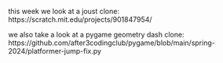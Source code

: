 <p>this week we look at a joust clone: https://scratch.mit.edu/projects/901847954/</p>
<p>we also take a look at a pygame geometry dash clone: https://github.com/after3codingclub/pygame/blob/main/spring-2024/platformer-jump-fix.py</p>
